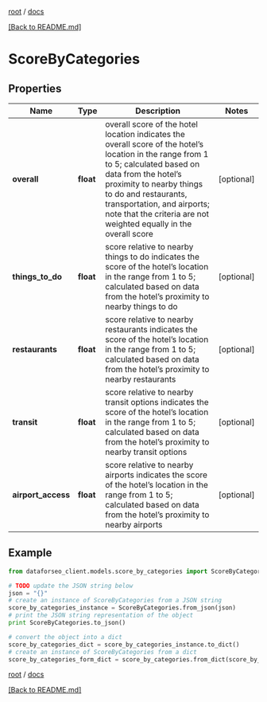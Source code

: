 [root](./../ "root") / [docs](./ "docs")

[[Back to README.md]](./../README.md "[Back to README.md]")

# ScoreByCategories

## Properties

Name | Type | Description | Notes
------------ | ------------- | ------------- | -------------
**overall** | **float** | overall score of the hotel location indicates the overall score of the hotel’s location in the range from 1 to 5; calculated based on data from the hotel’s proximity to nearby things to do and restaurants, transportation, and airports; note that the criteria are not weighted equally in the overall score | [optional]
**things_to_do** | **float** | score relative to nearby things to do indicates the score of the hotel’s location in the range from 1 to 5; calculated based on data from the hotel’s proximity to nearby things to do | [optional]
**restaurants** | **float** | score relative to nearby restaurants indicates the score of the hotel’s location in the range from 1 to 5; calculated based on data from the hotel’s proximity to nearby restaurants | [optional]
**transit** | **float** | score relative to nearby transit options indicates the score of the hotel’s location in the range from 1 to 5; calculated based on data from the hotel’s proximity to nearby transit options | [optional]
**airport_access** | **float** | score relative to nearby airports indicates the score of the hotel’s location in the range from 1 to 5; calculated based on data from the hotel’s proximity to nearby airports | [optional]

## Example

```python
from dataforseo_client.models.score_by_categories import ScoreByCategories

# TODO update the JSON string below
json = "{}"
# create an instance of ScoreByCategories from a JSON string
score_by_categories_instance = ScoreByCategories.from_json(json)
# print the JSON string representation of the object
print ScoreByCategories.to_json()

# convert the object into a dict
score_by_categories_dict = score_by_categories_instance.to_dict()
# create an instance of ScoreByCategories from a dict
score_by_categories_form_dict = score_by_categories.from_dict(score_by_categories_dict)
```

  

[root](./../ "root") / [docs](./ "docs")

[[Back to README.md]](./../README.md "[Back to README.md]")
